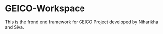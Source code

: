 # GEICO-Workspace
This is the frond end framework for GEICO Project developed by Niharikha and Siva.
